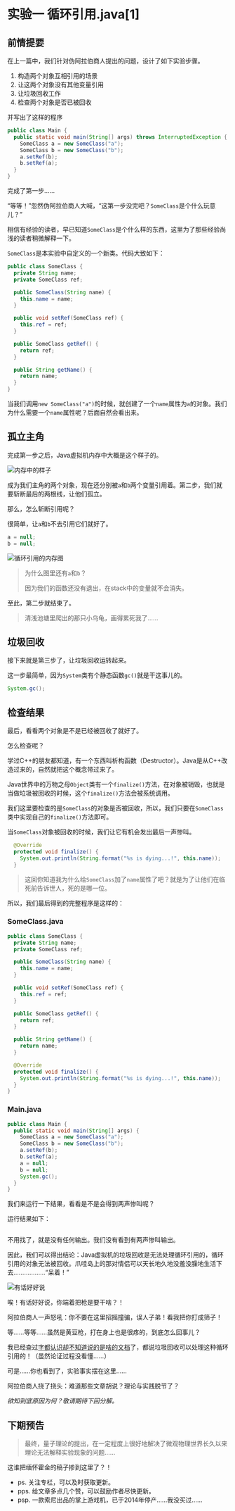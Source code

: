 # 实验一 循环引用.java[1]
## 前情提要
在上一篇中，我们针对伪阿拉伯商人提出的问题，设计了如下实验步骤。

1. 构造两个对象互相引用的场景
2. 让这两个对象没有其他变量引用
3. 让垃圾回收工作
4. 检查两个对象是否已被回收

并写出了这样的程序

```java
public class Main {
  public static void main(String[] args) throws InterruptedException {
    SomeClass a = new SomeClass("a");
    SomeClass b = new SomeClass("b");
    a.setRef(b);
    b.setRef(a);
  }
}
```

完成了第一步……

“等等！”忽然伪阿拉伯商人大喊，“这第一步没完吧？`SomeClass`是个什么玩意儿？”

相信有经验的读者，早已知道`SomeClass`是个什么样的东西，这里为了那些经验尚浅的读者稍微解释一下。

`SomeClass`是本实验中自定义的一个新类。代码大致如下：

```java
public class SomeClass {
  private String name;
  private SomeClass ref;

  public SomeClass(String name) {
    this.name = name;
  }

  public void setRef(SomeClass ref) {
    this.ref = ref;
  }

  public SomeClass getRef() {
    return ref;
  }

  public String getName() {
    return name;
  }
}
```

当我们调用`new SomeClass("a")`的时候，就创建了一个`name`属性为`a`的对象。我们为什么需要一个`name`属性呢？后面自然会看出来。

## 孤立主角
完成第一步之后，Java虚拟机内存中大概是这个样子的。

![内存中的样子](img/exp1/after-step1.png "内存中的样子")

成为我们主角的两个对象，现在还分别被`a`和`b`两个变量引用着。第二步，我们就要斩断最后的两根线，让他们孤立。

那么，怎么斩断引用呢？

很简单，让`a`和`b`不去引用它们就好了。

```java
a = null;
b = null;
```

![循环引用的内存图](img/exp1/after-step2.png "循环引用的内存图")

> 为什么图里还有`a`和`b`？
> 
> 因为我们的函数还没有退出，在stack中的变量就不会消失。

至此，第二步就结束了。

> 清浅池塘里爬出的那只小乌龟，画得累死我了……

## 垃圾回收
接下来就是第三步了，让垃圾回收运转起来。

这一步最简单，因为`System`类有个静态函数`gc()`就是干这事儿的。

```java
System.gc();
```

## 检查结果
最后，看看两个对象是不是已经被回收了就好了。

怎么检查呢？

学过C++的朋友都知道，有一个东西叫析构函数（Destructor）。Java是从C++改造过来的，自然就把这个概念带过来了。

Java世界中的万物之母`Object`类有一个`finalize()`方法，在对象被销毁，也就是当做垃圾被回收的时候，这个`finalize()`方法会被系统调用。

我们这里要检查的是`SomeClass`的对象是否被回收，所以，我们只要在`SomeClass`类中实现自己的`finalize()`方法即可。

当`SomeClass`对象被回收的时候，我们让它有机会发出最后一声惨叫。

```java
  @Override
  protected void finalize() {
    System.out.println(String.format("%s is dying...!", this.name));
  }
```

> 这回你知道我为什么给`SomeClass`加了`name`属性了吧？就是为了让他们在临死前告诉世人，死的是哪一位。

所以，我们最后得到的完整程序是这样的：

### SomeClass.java
```java
public class SomeClass {
  private String name;
  private SomeClass ref;

  public SomeClass(String name) {
    this.name = name;
  }

  public void setRef(SomeClass ref) {
    this.ref = ref;
  }

  public SomeClass getRef() {
    return ref;
  }

  public String getName() {
    return name;
  }

  @Override
  protected void finalize() {
    System.out.println(String.format("%s is dying...!", this.name));
  }
}
```

### Main.java
```java
public class Main {
  public static void main(String[] args) {
    SomeClass a = new SomeClass("a");
    SomeClass b = new SomeClass("b");
    a.setRef(b);
    b.setRef(a);
    a = null;
    b = null;
    System.gc();
  }
}
```

我们来运行一下结果，看看是不是会得到两声惨叫呢？

运行结果如下：

```

```

不用找了，就是没有任何输出。我们没有看到有两声惨叫输出。

因此，我们可以得出结论：Java虚拟机的垃圾回收是无法处理循环引用的，循环引用的对象无法被回收。爪哇岛上的那对情侣可以天长地久地没羞没臊地生活下去………………“呆着！”

![有话好好说](img/exp1/arab-ak47.png "有话好好说")

唉！有话好好说，你端着把枪是要干啥？！

阿拉伯商人一声怒吼：你不要在这里招摇撞骗，误人子弟！看我把你打成筛子！

等……等等……虽然是黄豆枪，打在身上也是很疼的，到底怎么回事儿？

我已经查过[字都认识却不知道说的是啥的文档](http://www.baidu.com/s?wd=java%20循环引用&rsv_spt=1&rsv_iqid=0xf7839b1e00050004&issp=1&f=8&rsv_bp=0&rsv_idx=2&ie=utf-8&tn=baiduhome_pg&rsv_enter=1&rsv_sug3=8)了，都说垃圾回收可以处理这种循环引用的！（虽然论证过程没看懂……）

可是……你也看到了，实验事实摆在这里……

阿拉伯商人挠了挠头：难道那些文章胡说？理论与实践脱节了？


*欲知到底原因为何？敬请期待下回分解。*

## 下期预告
> 最终，量子理论的提出，在一定程度上很好地解决了微观物理世界长久以来理论无法解释实验现象的问题……
> 

这谁把缅怀霍金的稿子掺到这里了？！

- ps. 关注专栏，可以及时获取更新。
- pps. 给文章多点几个赞，可以鼓励作者尽快更新。
- psp. 一款索尼出品的掌上游戏机，已于2014年停产……我没买过……